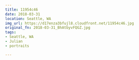 ```yaml
---
title: 11954c46
date: 2018-03-31
location: Seattle, WA
img_url: https://d17enza3bfujl8.cloudfront.net/11954c46.jpg
original_fn: 2018-03-31_BhAtbyvFQGZ.jpg
tags:
- Seattle, WA
- Julian
- portraits

---
```

